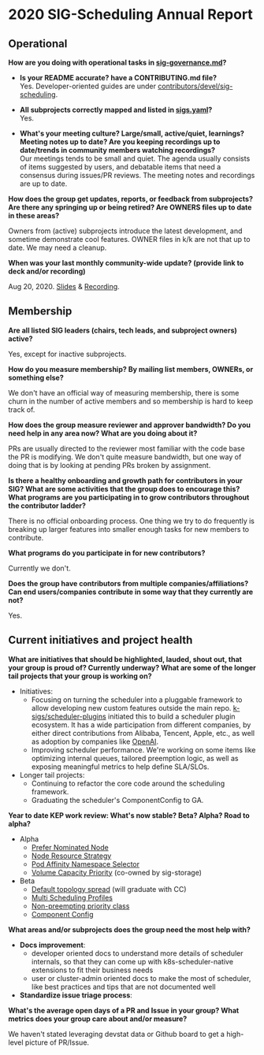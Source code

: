 # 2020 SIG-Scheduling Annual Report

## Operational

**How are you doing with operational tasks in [sig-governance.md]?**
    
- **Is your README accurate? have a CONTRIBUTING.md file?**  
    Yes. Developer-oriented guides are under [contributors/devel/sig-scheduling].

- **All subprojects correctly mapped and listed in [sigs.yaml]?**  
    Yes.

- **What's your meeting culture? Large/small, active/quiet, learnings? 
Meeting notes up to date? Are you keeping recordings up to date/trends 
in community members watching recordings?**  
    Our meetings tends to be small and quiet. The agenda usually consists of items suggested
    by users, and debatable items that need a consensus during issues/PR reviews.
    The meeting notes and recordings are up to date.

**How does the group get updates, reports, or feedback from subprojects? Are there any 
springing up or being retired? Are OWNERS files up to date in these areas?**

Owners from (active) subprojects introduce the latest development, and sometime demonstrate
cool features.
OWNER files in k/k are not that up to date. We may need a cleanup.

**When was your last monthly community-wide update? (provide link to deck and/or recording)**

Aug 20, 2020. [Slides] & [Recording].

[Slides]: https://docs.google.com/presentation/d/1H27SDMqkzq8zCRveWWtK5g9hCAomKbrzTTVZ5r4h6Xo/edit
[Recording]: https://www.youtube.com/watch?v=oDL3Kp5-9eM&feature=youtu.be

## Membership

**Are all listed SIG leaders (chairs, tech leads, and subproject owners) active?**

Yes, except for inactive subprojects.

**How do you measure membership? By mailing list members, OWNERs, or something else?**

We don't have an official way of measuring membership, there is some churn in the number of active 
members and so membership is hard to keep track of.

**How does the group measure reviewer and approver bandwidth? Do you need help in any area now?
 What are you doing about it?**

PRs are usually directed to the reviewer most familiar with the code base the PR is modifying.
We don't quite measure bandwidth, but one way of doing that is by looking at pending PRs broken
by assignment.

**Is there a healthy onboarding and growth path for contributors in your SIG? What are some 
activities that the group does to encourage this? What programs are you participating in to 
grow contributors throughout the contributor ladder?**

There is no official onboarding process. One thing we try to do frequently is breaking up 
larger features into smaller enough tasks for new members to contribute.

**What programs do you participate in for new contributors?**

Currently we don't.

**Does the group have contributors from multiple companies/affiliations? Can end users/companies 
contribute in some way that they currently are not?**

Yes.

## Current initiatives and project health

**What are initiatives that should be highlighted, lauded, shout out, that your group is proud of?
 Currently underway? What are some of the longer tail projects that your group is working on?**

- Initiatives:
    - Focusing on turning the scheduler into a pluggable framework to allow developing new custom
     features outside the main repo.
     [k-sigs/scheduler-plugins] initiated this to build a scheduler plugin ecosystem. It has a wide
     participation from different companies, by either direct contributions from Alibaba, Tencent,
     Apple, etc., as well as adoption by companies like [OpenAI].
    - Improving scheduler performance. We're working on some items like optimizing internal queues,
     tailored preemption logic, as well as exposing meaningful metrics to help define SLA/SLOs.
- Longer tail projects:
    - Continuing to refactor the core code around the scheduling framework.
    - Graduating the scheduler's ComponentConfig to GA.

**Year to date KEP work review: What's now stable? Beta? Alpha? Road to alpha?**

- Alpha
    - [Prefer Nominated Node]
    - [Node Resource Strategy]
    - [Pod Affinity Namespace Selector]
    - [Volume Capacity Priority] (co-owned by sig-storage)
- Beta
    - [Default topology spread] (will graduate with CC)
    - [Multi Scheduling Profiles]
    - [Non-preempting priority class]
    - [Component Config]

**What areas and/or subprojects does the group need the most help with?**

- **Docs improvement**:
    - developer oriented docs to understand more details of scheduler internals, so that they can come
    up with k8s-scheduler-native extensions to fit their business needs
    - user or cluster-admin oriented docs to make the most of scheduler, like best practices and tips
    that are not documented well
- **Standardize issue triage process**:

**What's the average open days of a PR and Issue in your group? What metrics does your group care about and/or measure?**

We haven't stated leveraging devstat data or Github board to get a high-level picture of PR/Issue.

[sig-governance.md]: https://github.com/kubernetes/community/blob/master/committee-steering/governance/sig-governance.md
[contributors/devel/sig-scheduling]: https://github.com/kubernetes/community/tree/master/contributors/devel/sig-scheduling
[sigs.yaml]: https://github.com/kubernetes/community/blob/master/sig-list.md
[k-sigs/scheduler-plugins]: https://github.com/kubernetes-sigs/scheduler-plugins

[Prefer Nominated Node]: https://github.com/kubernetes/enhancements/tree/master/keps/sig-scheduling/1923-prefer-nominated-node
[Node Resource Strategy]: https://github.com/kubernetes/enhancements/tree/master/keps/sig-scheduling/2458-node-resource-score-strategy
[Pod Affinity Namespace Selector]: https://github.com/kubernetes/enhancements/tree/master/keps/sig-scheduling/2249-pod-affinity-namespace-selector
[Volume Capacity Priority]: https://github.com/kubernetes/enhancements/tree/master/keps/sig-storage/1845-prioritization-on-volume-capacity
[Default topology spread]: https://github.com/kubernetes/enhancements/tree/master/keps/sig-scheduling/1258-default-pod-topology-spread
[Multi Scheduling Profiles]: https://github.com/kubernetes/enhancements/tree/master/keps/sig-scheduling/1451-multi-scheduling-profiles
[Non-preempting priority class]: https://github.com/kubernetes/enhancements/tree/master/keps/sig-scheduling/902-non-preempting-priorityclass
[Component Config]: https://github.com/kubernetes/enhancements/tree/master/keps/sig-scheduling/785-scheduler-component-config-api

[OpenAI]: https://openai.com/blog/scaling-kubernetes-to-7500-nodes/#gangscheduling

